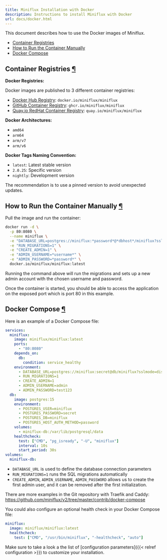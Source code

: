```yaml
---
title: Miniflux Installation with Docker
description: Instructions to install Miniflux with Docker
url: docs/docker.html
---
```


This document describes how to use the Docker images of Miniflux.

- [Container Registries](#registries)
- [How to Run the Container Manually](#docker)
- [Docker Compose](#docker-compose)

<h2 id="registries">Container Registries <a class="anchor" href="#registries" title="Permalink">¶</a></h2>

**Docker Registries:**

Docker images are published to 3 different container registries:

- [Docker Hub Registry](https://hub.docker.com/r/miniflux/miniflux): `docker.io/miniflux/miniflux`
- [GitHub Container Registry](https://github.com/miniflux/v2/pkgs/container/miniflux): `ghcr.io/miniflux/miniflux`
- [Quay.io RedHat Container Registry](https://quay.io/repository/miniflux/miniflux): `quay.io/miniflux/miniflux`

**Docker Architectures:**

- `amd64`
- `arm64`
- `arm/v7`
- `arm/v6`

**Docker Tags Naming Convention:**

- `latest`: Latest stable version
- `2.0.25`: Specific version
- `nightly`: Development version

The recommendation is to use a pinned version to avoid unexpected updates.

<h2 id="docker">How to Run the Container Manually <a class="anchor" href="#docker" title="Permalink">¶</a></h2>

Pull the image and run the container:

```bash
docker run -d \
  -p 80:8080 \
  --name miniflux \
  -e "DATABASE_URL=postgres://miniflux:*password*@*dbhost*/miniflux?sslmode=disable" \
  -e "RUN_MIGRATIONS=1" \
  -e "CREATE_ADMIN=1" \
  -e "ADMIN_USERNAME=*username*" \
  -e "ADMIN_PASSWORD=*password*" \
  docker.io/miniflux/miniflux:latest
```

Running the command above will run the migrations and sets up a new admin account with the chosen username and password.

Once the container is started, you should be able to access the application on the exposed port which is port 80 in this example.

<h2 id="docker-compose">Docker Compose <a class="anchor" href="#docker-compose" title="Permalink">¶</a></h2>

Here is an example of a Docker Compose file:

```yaml
services:
  miniflux:
    image: miniflux/miniflux:latest
    ports:
      - "80:8080"
    depends_on:
      db:
        condition: service_healthy
    environment:
      - DATABASE_URL=postgres://miniflux:secret@db/miniflux?sslmode=disable
      - RUN_MIGRATIONS=1
      - CREATE_ADMIN=1
      - ADMIN_USERNAME=admin
      - ADMIN_PASSWORD=test123
  db:
    image: postgres:15
    environment:
      - POSTGRES_USER=miniflux
      - POSTGRES_PASSWORD=secret
      - POSTGRES_DB=miniflux
      - POSTGRES_HOST_AUTH_METHOD=password
    volumes:
      - miniflux-db:/var/lib/postgresql/data
    healthcheck:
      test: ["CMD", "pg_isready", "-U", "miniflux"]
      interval: 10s
      start_period: 30s
volumes:
  miniflux-db:
```

- `DATABASE_URL` is used to define the database connection parameters
- `RUN_MIGRATIONS=1` runs the SQL migrations automatically
- `CREATE_ADMIN`, `ADMIN_USERNAME`, `ADMIN_PASSWORD` allows us to create the first admin user, and it can be removed after the first initialization.

There are more examples in the Git repository with Traefik and Caddy: https://github.com/miniflux/v2/tree/master/contrib/docker-compose

You could also configure an optional health check in your Docker Compose file:

```yaml
miniflux:
  image: miniflux/miniflux:latest
  healthcheck:
    test: ["CMD", "/usr/bin/miniflux", "-healthcheck", "auto"]
```

Make sure to take a look a the list of [configuration parameters]({{< relref configuration >}}) to customize your installation.
